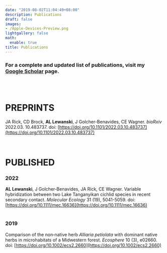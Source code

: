 ```yaml
---
date: "2019-08-02T11:04:49+08:00"
description: Publications
draft: false
images:
- /Apple-Devices-Preview.png
lightgallery: false
math:
  enable: true
title: Publications
---
```


### For a complete and updated list of publications, visit my [Google Scholar](https://scholar.google.com/citations?user=5K9veZYAAAAJ&hl=en) page.
<br> </br>

# PREPRINTS
JA Rick, CD Brock, **AL Lewanski**, J Golcher-Benavides, CE Wagner. *bioRxiv* 2022.03. 10.483737. doi: [https://doi.org/10.1101/2022.03.10.483737](https://doi.org/10.1101/2022.03.10.483737)
<br> 

</br>

# PUBLISHED

### 2022
**AL Lewanski**, J Golcher‐Benavides, JA Rick, CE Wagner. Variable hybridization between two Lake Tanganyikan cichlid species in recent secondary contact. *Molecular Ecology* 31 (19), 5041-5059. doi: [https://doi.org/10.1111/mec.16636](https://doi.org/10.1111/mec.16636)
<br>
<br>
### 2019
Comparison of the non‐native herb *Alliaria petiolata* with dominant native herbs in microhabitats of a Midwestern forest. *Ecosphere* 10 (3), e02660. doi: [https://doi.org/10.1002/ecs2.2660](https://doi.org/10.1002/ecs2.2660)
